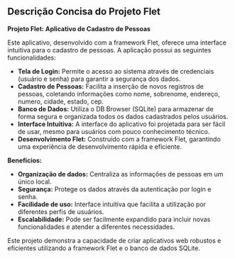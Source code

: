 ## Descrição Concisa do Projeto Flet

**Projeto Flet: Aplicativo de Cadastro de Pessoas**

Este aplicativo, desenvolvido com a framework Flet, oferece uma interface intuitiva para o cadastro de pessoas. A aplicação possui as seguintes funcionalidades:

* **Tela de Login:** Permite o acesso ao sistema através de credenciais (usuário e senha) para garantir a segurança dos dados.
* **Cadastro de Pessoas:** Facilita a inserção de novos registros de pessoas, coletando informações como nome, sobrenome, endereço, numero, cidade, estado, cep.
* **Banco de Dados:** Utiliza o DB Browser (SQLite) para armazenar de forma segura e organizada todos os dados cadastrados pelos usuários.
* **Interface Intuitiva:** A interface do aplicativo foi projetada para ser fácil de usar, mesmo para usuários com pouco conhecimento técnico.
* **Desenvolvimento Flet:** Construído com a framework Flet, garantindo uma experiência de desenvolvimento rápida e eficiente.

**Benefícios:**

* **Organização de dados:** Centraliza as informações de pessoas em um único local.
* **Segurança:** Protege os dados através da autenticação por login e senha.
* **Facilidade de uso:** Interface intuitiva que facilita a utilização por diferentes perfis de usuários.
* **Escalabilidade:** Pode ser facilmente expandido para incluir novas funcionalidades e atender a diferentes necessidades.

Este projeto demonstra a capacidade de criar aplicativos web robustos e eficientes utilizando a framework Flet e o banco de dados SQLite.
